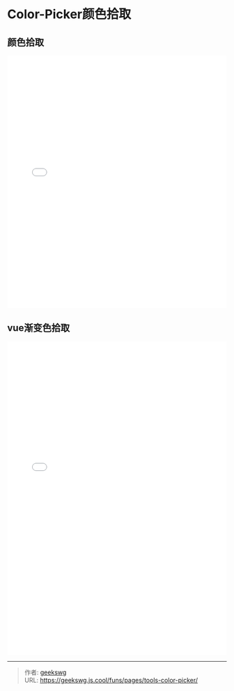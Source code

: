 # Color-Picker颜色拾取

<!--more-->
<!DOCTYPE html>
<html lang="zh">

<head>
  <meta charset="UTF-8">
  <meta name="viewport" content="width=device-width, initial-scale=1.0">
  <title>html -title</title>
  <style>
    
  </style>
</head>
<body>
  <h2>颜色拾取</h2>
  <iframe allowtransparency="true" frameborder="0" width="100%" height="580px" scrolling="no" src="/html/tools/svg-html5-circle-color-picker/index.html"></iframe>

  <h2>vue渐变色拾取</h2>
  <iframe allowtransparency="true" frameborder="0" width="100%" height="720px" scrolling="no" src="/html/tools/vue-gradient-editor/index.html"></iframe>

</body>
</html>

---

> 作者: [geekswg](https://github.com/geekswg)  
> URL: https://geekswg.js.cool/funs/pages/tools-color-picker/  


